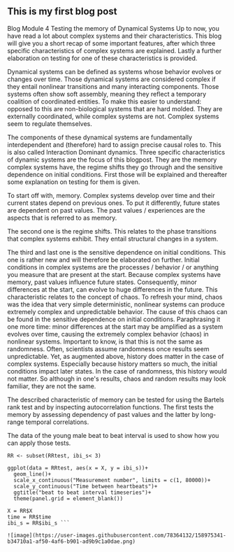 ## This is my first blog post

Blog Module 4 Testing the memory of Dynamical Systems
Up to now, you have read a lot about complex systems and their characteristics. This blog will give you a short recap of some important features, after which three specific characteristics of complex systems are explained. Lastly a further elaboration on testing for one of these characteristics is provided. 
 
Dynamical systems can be defined as systems whose behavior evolves or changes over time. Those dynamical systems are considered complex if they entail nonlinear transitions and many interacting components. Those systems often show soft assembly, meaning they reflect a temporary coalition of coordinated entities. To make this easier to understand: opposed to this are non-biological systems that are hard molded. They are externally coordinated, while complex systems are not. Complex systems seem to regulate themselves. 
 
The components of these dynamical systems are fundamentally interdependent and (therefore) hard to assign precise causal roles to. This is also called Interaction Dominant dynamics. Three specific characteristics of dynamic systems are the focus of this blogpost. They are the memory complex systems have, the regime shifts they go through and the sensitive dependence on initial conditions. First those will be explained and thereafter some explanation on testing for them is given. 
 
To start off with, memory. Complex systems develop over time and their current states depend on previous ones. To put it differently, future states are dependent on past values. The past values / experiences are the aspects that is referred to as memory.
 
The second one is the regime shifts. This relates to the phase transitions that complex systems exhibit. They entail structural changes in a system. 
 
The third and last one is the sensitive dependence on initial conditions. This one is rather new and will therefore be elaborated on further. Initial conditions in complex systems are the processes / behavior / or anything you measure that are present at the start. Because complex systems have memory, past values influence future states. Consequently, minor differences at the start, can evolve to huge differences in the future. 
This characteristic relates to the concept of chaos. To refresh your mind, chaos was the idea that very simple deterministic, nonlinear systems can produce extremely complex and unpredictable behavior. The cause of this chaos can be found in the sensitive dependence on initial conditions. Paraphrasing it one more time: minor differences at the start may be amplified as a system evolves over time, causing the extremely complex behavior (chaos) in nonlinear systems. Important to know, is that this is not the same as randomness. Often, scientists assume randomness once results seem unpredictable. Yet, as augmented above, history does matter in the case of complex systems. Especially because history matters so much, the initial conditions impact later states. In the case of randomness, this history would not matter. So although in one's results, chaos and random results may look familiar, they are not the same. 
 
The described characteristic of memory can be tested for using the Bartels rank test and by inspecting autocorrelation functions. The first tests the memory by assessing dependency of past values and the latter by long-range temporal correlations.
 
The data of the young male beat to beat interval is used to show how you can apply those tests.

``` RR <- read.csv("RR.csv")
RR <- subset(RRtest, ibi_s< 3)

ggplot(data = RRtest, aes(x = X, y = ibi_s))+
  geom_line()+
  scale_x_continuous("Measurement number", limits = c(1, 80000))+
  scale_y_continuous("Time between heartbeats")+
  ggtitle("beat to beat interval timeseries")+
  theme(panel.grid = element_blank())

X = RR$X
time = RR$time
ibi_s = RR$ibi_s ```

![image](https://user-images.githubusercontent.com/78364132/158975341-b34710a1-af50-4af6-b901-ad9b9c1a0dae.png)

